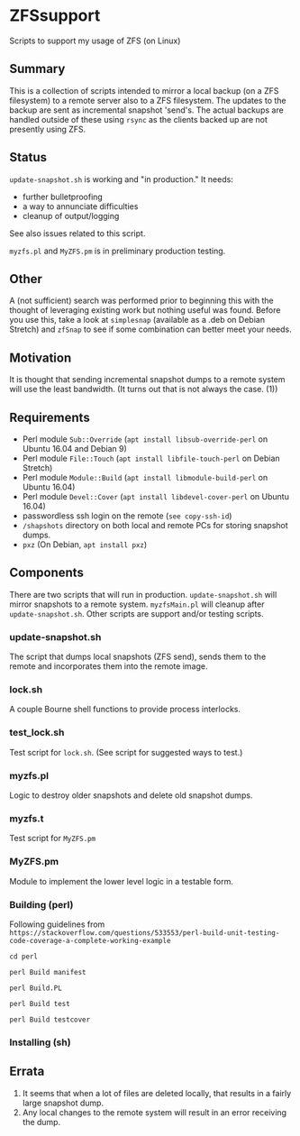 # ZFSsupport

Scripts to support my usage of ZFS (on Linux)

## Summary

This is a collection of scripts intended to mirror a local backup (on a ZFS
filesystem) to a remote server also to a ZFS filesystem. The updates to the
backup are sent as incremental snapshot 'send's. The actual backups are
handled outside of these using `rsync` as the clients backed up are not
presently using ZFS.

## Status

`update-snapshot.sh` is working and "in production." It needs:

* further bulletproofing
* a way to annunciate difficulties
* cleanup of output/logging

See also issues related to this script.

`myzfs.pl` and `MyZFS.pm` is in preliminary production testing.

## Other

A (not sufficient) search was performed prior to beginning this with the
thought of leveraging existing work but nothing useful was found. Before you
use this, take a look at `simplesnap` (available as a .deb on Debian Stretch)
and `zfSnap` to see if some combination can better meet your needs.

## Motivation

It is thought that sending incremental snapshot dumps to a remote system will
use the least bandwidth. (It turns out that is not always the case. (1))

## Requirements

* Perl module `Sub::Override` (`apt install libsub-override-perl` on Ubuntu 16.04 and Debian 9)
* Perl module  `File::Touch` (`apt install libfile-touch-perl` on Debian Stretch)
* Perl module  `Module::Build` (`apt install libmodule-build-perl`  on Ubuntu 16.04)
* Perl module  `Devel::Cover` (`apt install libdevel-cover-perl` on Ubuntu 16.04)
* passwordless ssh login on the remote (`see copy-ssh-id`)
* `/shapshots` directory on both local and remote PCs for storing snapshot dumps.
* `pxz` (On Debian, `apt install pxz`)

## Components

There are two scripts that will run in production. `update-snapshot.sh`
will mirror snapshots to a remote system. `myzfsMain.pl` will cleanup
after `update-snapshot.sh`. Other scripts are support and/or testing
scripts.

### update-snapshot.sh

The script that dumps local snapshots (ZFS send), sends them to the remote
and incorporates them into the remote image.

### lock.sh

A couple Bourne shell functions to provide process interlocks.

### test_lock.sh

Test script for `lock.sh`. (See script for suggested ways to test.)

### myzfs.pl

Logic to destroy older snapshots and delete old snapshot dumps.

### myzfs.t

Test script for `MyZFS.pm`

### MyZFS.pm

Module to implement the lower level logic in a testable form.

### Building (perl)

Following guidelines from `https://stackoverflow.com/questions/533553/perl-build-unit-testing-code-coverage-a-complete-working-example`

`cd perl`

`perl Build manifest`

`perl Build.PL`

`perl Build test`

`perl Build testcover`

### Installing (sh)


## Errata

  1. It seems that when a lot of files are deleted locally, that results in a
  fairly large snapshot dump.
  1. Any local changes to the remote system will result in an error receiving
  the dump.

